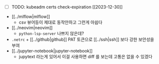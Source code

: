 - [ ] TODO: kubeadm certs check-expiration [[2023-12-30]]
- [[../mlflow|mlflow]]
  - csv 뷰어등이 제대로 동작안하고 그런게 아쉽다
- [[../neovim|neovim]]
  - `python-lsp-server` 나쁘지 않은데?
- `.netrc` + [[../github|github]] PAT 토큰으로 [[../ssh|ssh]] 보다 강한 보안성을 부여
- [[../jupyter-notebook|jupyter-notebook]]
  - jupytext 라는게 있어서 이걸 사용하면 diff 를 보는데 고통은 없을 수 있겠다
